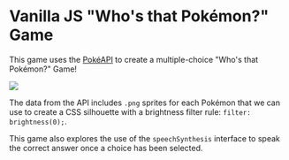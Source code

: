 # Vanilla JS "Who's that Pokémon?" Game

This game uses the [PokéAPI](https://pokeapi.co/) to create a multiple-choice "Who's 
that Pokémon?" Game!

<img src="https://res.cloudinary.com/dzynqn10l/image/upload/v1633387082/JS%20Bits/bulbasaur-revealed_fadwt7.jpg">

The data from the API includes `.png` sprites for each Pokémon that we can use to create 
a CSS silhouette with a brightness filter rule: `filter: brightness(0);`.

This game also explores the use of the `speechSynthesis` interface to speak the correct 
answer once a choice has been selected.
